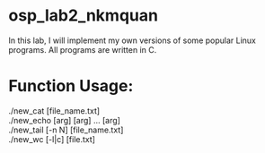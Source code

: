 # osp_lab2_nkmquan
In this lab, I will implement my own versions of some popular Linux programs. 
All programs are written in C.

<h1>Function Usage:</h1>
./new_cat [file_name.txt] <br/>
./new_echo [arg] [arg] ... [arg] <br/>
./new_tail [-n N] [file_name.txt] <br/>
./new_wc [-l|c] [file.txt] <br/>
